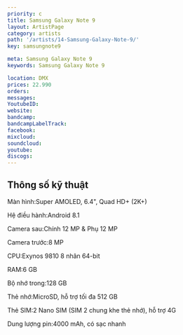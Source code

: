 ```yaml
---
priority: c
title: Samsung Galaxy Note 9
layout: ArtistPage
category: artists
path: '/artists/14-Samsung-Galaxy-Note-9/'
key: samsungnote9

meta: Samsung Galaxy Note 9
keywords: Samsung Galaxy Note 9

location: DMX
prices: 22.990
orders: 
messages: 
YoutubeID: 
website: 
bandcamp: 
bandcampLabelTrack: 
facebook: 
mixcloud: 
soundcloud: 
youtube: 
discogs: 
---
```

## Thông số kỹ thuật

Màn hình:Super AMOLED, 6.4", Quad HD+ (2K+)

Hệ điều hành:Android 8.1

Camera sau:Chính 12 MP & Phụ 12 MP

Camera trước:8 MP

CPU:Exynos 9810 8 nhân 64-bit

RAM:6 GB

Bộ nhớ trong:128 GB

Thẻ nhớ:MicroSD, hỗ trợ tối đa 512 GB

Thẻ SIM:2 Nano SIM (SIM 2 chung khe thẻ nhớ), hỗ trợ 4G

Dung lượng pin:4000 mAh, có sạc nhanh